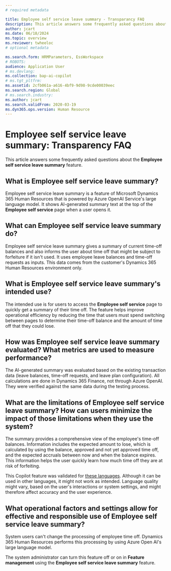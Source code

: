 ```yaml
---
# required metadata

title: Employee self service leave summary - Transparancy FAQ
description: This article answers some frequently asked questions about the Employee self service leave summary feature.
author: jcart
ms.date: 06/18/2024
ms.topic: overview
ms.reviewer: twheeloc
# optional metadata

ms.search.form: HRMParameters, EssWorkspace
# ROBOTS: 
audience: Application User
# ms.devlang: 
ms.collection: bap-ai-copilot
# ms.tgt_pltfrm: 
ms.assetid: 2cfb061a-a616-4bf9-9d98-9cde00039eec
ms.search.region: Global
# ms.search.industry: 
ms.author: jcart
ms.search.validFrom: 2020-03-19
ms.dyn365.ops.version: Human Resource
---
```


# Employee self service leave summary: Transparency FAQ

This article answers some frequently asked questions about the **Employee self service leave summary** feature.

## What is Employee self service leave summary?

Employee self service leave summary is a feature of Microsoft Dynamics 365 Human Resources that is powered by Azure OpenAI Service's large language model. It shows AI-generated summary text at the top of the **Employee self service** page when a user opens it.

## What can Employee self service leave summary do?

Employee self service leave summary gives a summary of current time-off balances and also informs the user about time off that might be subject to forfeiture if it isn't used. It uses employee leave balances and time-off requests as inputs. This data comes from the customer's Dynamics 365 Human Resources environment only.

## What is Employee self service leave summary's intended use?

The intended use is for users to access the **Employee self service** page to quickly get a summary of their time off. The feature helps improve operational efficiency by reducing the time that users must spend switching between pages to determine their time-off balance and the amount of time off that they could lose.

## How was Employee self service leave summary evaluated? What metrics are used to measure performance?

The AI-generated summary was evaluated based on the existing transaction data (leave balances, time-off requests, and leave plan configuration). All calculations are done in Dynamics 365 Finance, not through Azure OpenAI. They were verified against the same data during the testing process.

## What are the limitations of Employee self service leave summary? How can users minimize the impact of those limitations when they use the system?

The summary provides a comprehensive view of the employee's time-off balances. Information includes the expected amount to lose, which is calculated by using the balance, approved and not yet approved time off, and the expected accruals between now and when the balance expires. This information helps the user quickly learn how much time off they are at risk of forfeiting.

This Copilot feature was validated for [these languages](https://go.microsoft.com/fwlink/?linkid=2270154). Although it can be used in other languages, it might not work as intended. Language quality might vary, based on the user's interactions or system settings, and might therefore affect accuracy and the user experience.

## What operational factors and settings allow for effective and responsible use of Employee self service leave summary?

System users can't change the processing of employee time off. Dynamics 365 Human Resources performs this processing by using Azure Open AI's large language model.

The system administrator can turn this feature off or on in **Feature management** using the **Employee self service leave summary** feature.
